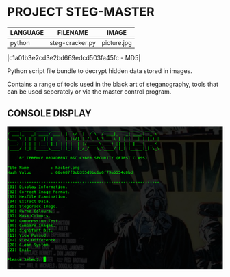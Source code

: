 # PROJECT STEG-MASTER

|LANGUAGE|FILENAME|IMAGE|
|--------|----|-----|
|python|steg-cracker.py|picture.jpg


|c1a01b3e2cd3e2bd669edcd503fa45fc - MD5|



Python script file bundle to decrypt hidden data stored in images. 

Contains a range of tools used in the black art of steganography, tools that can be used seperately or via the master control program.


## CONSOLE DISPLAY
![Screenshot](picture4.png) 

